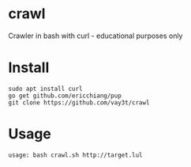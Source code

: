 # crawl
Crawler in bash with curl - educational purposes only

# Install
```
sudo apt install curl
go get github.com/ericchiang/pup
git clone https://github.com/vay3t/crawl
```

# Usage
```
usage: bash crawl.sh http://target.lul
```
